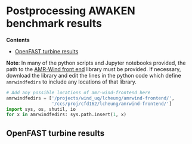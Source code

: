 # Postprocessing AWAKEN benchmark results

**Contents**

- [OpenFAST turbine results](#openfast-turbine-results)

**Note**: In many of the python scripts and Jupyter notebooks provided, the path to the [AMR-Wind front end](https://github.com/Exawind/amr-wind-frontend) library must be provided.  If necessary, download the library and edit the lines in the python code which define `amrwindfedirs` to include any locations of that library.
```python
# Add any possible locations of amr-wind-frontend here
amrwindfedirs = ['/projects/wind_uq/lcheung/amrwind-frontend/',
                 '/ccs/proj/cfd162/lcheung/amrwind-frontend/']
import sys, os, shutil, io
for x in amrwindfedirs: sys.path.insert(1, x)
```

## OpenFAST turbine results

